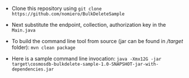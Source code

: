 
* Clone this repository using `git clone https://github.com/nomiero/BulkDeleteSample`

* Next substitute the endpoint, collection, authorization key in the `Main.java`

* To build the command line tool from source (jar can be found in */target* folder):
`mvn clean package`

* Here is a sample command line invocation: `java -Xmx12G -jar target\cosmosdb-bulkdelete-sample-1.0-SNAPSHOT-jar-with-dependencies.jar`